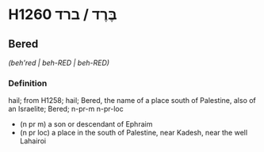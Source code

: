 # H1260 בֶּרֶד / ברד

## Bered

_(beh'red | beh-RED | beh-RED)_

### Definition

hail; from H1258; hail; Bered, the name of a place south of Palestine, also of an Israelite; Bered; n-pr-m n-pr-loc

- (n pr m) a son or descendant of Ephraim
- (n pr loc) a place in the south of Palestine, near Kadesh, near the well Lahairoi
